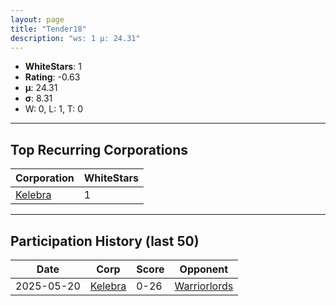 ```yaml
---
layout: page
title: "Tender18"
description: "ws: 1 μ: 24.31"
---
```

- **WhiteStars**: 1
- **Rating**: -0.63
- **μ**: 24.31  
- **σ**: 8.31
- W: 0, L: 1, T: 0

---

## Top Recurring Corporations

| Corporation | WhiteStars |
| --- | --- |
| [Kelebra](https://ws.tsl.rocks/corp/0b1ce787fadd83433c02fb7f56a905ea64f918c1396ac37b8591891adf232eb6/) | 1 |

---

## Participation History (last 50)

| Date | Corp | Score | Opponent |
| --- | --- | --- | --- |
| 2025-05-20 | [Kelebra](https://ws.tsl.rocks/corp/0b1ce787fadd83433c02fb7f56a905ea64f918c1396ac37b8591891adf232eb6/) | 0-26 | [Warriorlords](https://ws.tsl.rocks/corp/a78c29b9e1c9f793205ba10d796dcabc114ef43d86f0bd34a43a56dc6da768aa/) |